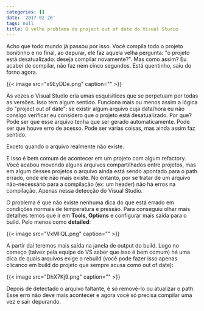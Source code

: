 ```yaml
---
categories: []
date: '2017-02-20'
tags: null
title: O velho problema do project out of date do Visual Studio
---
```


Acho que todo mundo já passou por isso. Você compila todo o projeto bonitinho e no final, ao depurar, ele faz aquela velha pergunta: "o projeto está desatualizado: deseja compilar novamente?". Mas como assim? Eu acabei de compilar, não faz nem cinco segundos. Está quentinho, saiu do forno agora.

{{< image src="x9EyDDe.png" caption="" >}}

Às vezes o Visual Studio cria umas esquisitices que se perpetuam por todas as versões. Isso tem algum sentido. Funciona mais ou menos assim a lógica do "project out of date": se existir algum arquivo cuja data/hora eu não consigo verificar eu considero que o projeto está desatualizado. Por que? Pode ser que esse arquivo tenha que ser gerado automaticamente. Pode ser que houve erro de acesso. Pode ser várias coisas, mas ainda assim faz sentido.

Exceto quando o arquivo realmente não existe.

E isso é bem comum de acontecer em um projeto com algum refactory. Você acabou movendo alguns arquivos compartilhados entre projetos, mas em algum desses projetos o arquivo ainda está sendo apontado para o path errado, onde ele não mais existe. No entanto, por se tratar de um arquivo não-necessário para a compilação (ex: um header) não há erros na compilação. Apenas nessa detecção do Visual Studio.

O problema é que não existe nenhuma dica do que está errado em condições normais de temperatura e pressão. Para conseguiu olhar mais detalhes temos que ir em __Tools, Options__ e configurar mais saída para o build. Pelo menos como __detailed__:

{{< image src="VxMIlQL.png" caption="" >}}

A partir daí teremos mais saída na janela de output do build. Logo no começo (talvez pela equipe do VS saber que isso é bem comum) há uma dica de quais arquivos exige o rebuild (você pode fazer isso apenas clicanco em build do projeto que sempre acusa como out of date):

{{< image src="DhX7Kj9.png" caption="" >}}

Depois de detectado o arquivo faltante, é só removê-lo ou atualizar o path. Esse erro não deve mais acontecer e agora você só precisa compilar uma vez e sair depurando.
